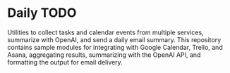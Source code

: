 # Daily TODO

Utilities to collect tasks and calendar events from multiple services, summarize
with OpenAI, and send a daily email summary. This repository contains sample
modules for integrating with Google Calendar, Trello, and Asana, aggregating
results, summarizing with the OpenAI API, and formatting the output for email
delivery.
